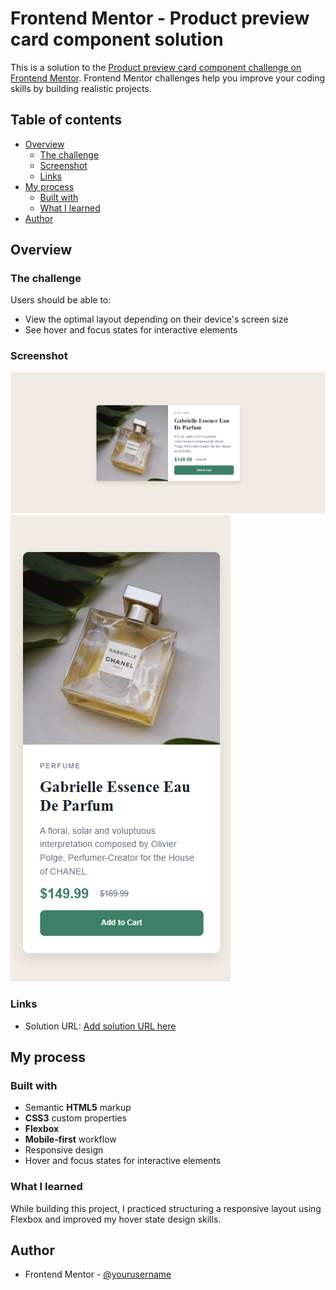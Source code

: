 # Frontend Mentor - Product preview card component solution

This is a solution to the [Product preview card component challenge on Frontend Mentor](https://www.frontendmentor.io/challenges/product-preview-card-component-GO7UmttRfa). Frontend Mentor challenges help you improve your coding skills by building realistic projects. 

## Table of contents

- [Overview](#overview)
  - [The challenge](#the-challenge)
  - [Screenshot](#screenshot)
  - [Links](#links)
- [My process](#my-process)
  - [Built with](#built-with)
  - [What I learned](#what-i-learned)
- [Author](#author)

## Overview

### The challenge

Users should be able to:

- View the optimal layout depending on their device's screen size
- See hover and focus states for interactive elements

### Screenshot

![](./images/desktop-screenshot.png)
![](./images/mobile-screenshot.png)


### Links

- Solution URL: [Add solution URL here](https://andreipsarev.github.io/card-component/)


## My process

### Built with

- Semantic **HTML5** markup  
- **CSS3** custom properties  
- **Flexbox**  
- **Mobile-first** workflow  
- Responsive design  
- Hover and focus states for interactive elements


### What I learned

While building this project, I practiced structuring a responsive layout using Flexbox and improved my hover state design skills.


## Author

- Frontend Mentor - [@yourusername](https://www.frontendmentor.io/profile/andreiPsarev)